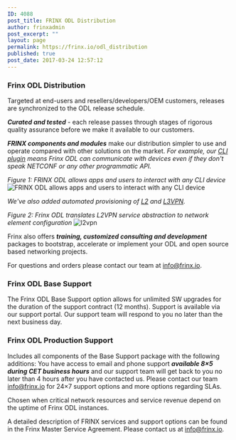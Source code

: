 ```yaml
---
ID: 4088
post_title: FRINX ODL Distribution
author: frinxadmin
post_excerpt: ""
layout: page
permalink: https://frinx.io/odl_distribution
published: true
post_date: 2017-03-24 12:57:12
---
```

### Frinx ODL Distribution

Targeted at end-users and resellers/developers/OEM customers, releases are synchronized to the ODL release schedule.

***Curated and tested*** - each release passes through stages of rigorous quality assurance before we make it available to our customers.

***FRINX components and modules*** make our distribution simpler to use and operate compared with other solutions on the market. *For example, our [CLI plugin][1] means Frinx ODL can communicate with devices even if they don't speak NETCONF or any other programmatic API.*

*Figure 1: FRINX ODL allows apps and users to interact with any CLI device* ![FRINX ODL allows apps and users to interact with any CLI device][2]

*We've also added automated provisioning of [L2][3] and [L3VPN][4].*

*Figure 2: Frinx ODL translates L2VPN service abstraction to network element configuration* ![l2vpn][5]

Frinx also offers ***training, customized consulting and development*** packages to bootstrap, accelerate or implement your ODL and open source based networking projects.

For questions and orders please contact our team at <a href="mailto:info@frinx.io" target="_blank">info@frinx.io</a>.  

### Frinx ODL Base Support

The Frinx ODL Base Support option allows for unlimited SW upgrades for the duration of the support contract (12 months). Support is available via our support portal. Our support team will respond to you no later than the next business day.

### Frinx ODL Production Support

Includes all components of the Base Support package with the following additions: You have access to email and phone support ***available 8×5 during CET business hours*** and our support team will get back to you no later than 4 hours after you have contacted us. Please contact our team  info@frinx.io for 24×7 support options and more options regarding SLAs.

Chosen when critical network resources and service revenue depend on the uptime of Frinx ODL instances.

A detailed description of FRINX services and support options can be found in the Frinx Master Service Agreement. Please contact us at <a href="mailto:info@frinx.io" target="_blank">info@frinx.io</a>.

 [1]: https://frinx.io/frinx-documents/cli-service-module.html
 [2]: https://frinx.io/wp-content/uploads/2017/03/show-cli-version.jpg
 [3]: https://frinx.io/frinx-documents/l2vpn-service-module-user-guide.html
 [4]: https://frinx.io/frinx-documents/l3vpn-service-module.html
 [5]: https://frinx.io/wp-content/uploads/2017/08/l2vpn_service3.png